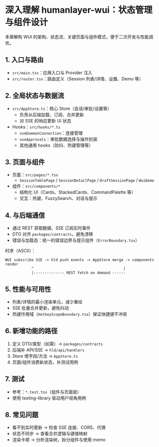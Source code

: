 # 深入理解 humanlayer-wui：状态管理与组件设计

本章解构 WUI 的架构、状态流、关键页面与组件模式，便于二次开发与性能调优。

## 1. 入口与路由
- `src/main.tsx`：应用入口与 Provider 注入
- `src/router.tsx`：路由定义（Session 列表/详情、设置、Demo 等）

## 2. 全局状态与数据流
- `src/AppStore.ts`：核心 Store（会话/审批/设置等）
  - 负责从后端加载、订阅、合并更新
  - 对 SSE 的响应更新 UI 状态
- Hooks：`src/hooks/*.ts`
  - `useDaemonConnection`：连接管理
  - `useApprovals`：审批数据选择与操作封装
  - 其他通用 hooks（防抖、热键管理等）

## 3. 页面与组件
- 页面：`src/pages/*.tsx`
  - `SessionTablePage` / `SessionDetailPage` / `DraftSessionPage` / `WuiDemo`
- 组件：`src/components/*`
  - 结构化 UI（Cards、StackedCards、CommandPalette 等）
  - 交互：热键、FuzzySearch、对话与提示

## 4. 与后端通信
- 通过 REST 获取数据、SSE 订阅实时事件
- DTO 对齐 `packages/contracts`，避免漂移
- 错误与加载态：统一的错误边界与提示组件（`ErrorBoundary.tsx`）

时序（ASCII）：
```
WUI subscribe SSE -> hld push events -> AppStore merge -> components render
            ^                                         |
            |-------------- REST fetch on demand ------
```

## 5. 性能与可用性
- 列表/详情的最小渲染单元，减少重绘
- SSE 批量合并更新，避免抖动
- 热键作用域（`HotkeyScopeBoundary.tsx`）保证快捷键不冲突

## 6. 新增功能的路径
1) 定义 DTO/类型（如需）→ `packages/contracts`
2) 后端补 API/SSE → `hld/api/handlers`
3) Store 增字段/方法 → `AppStore.ts`
4) 页面/组件消费新状态，补测试用例

## 7. 测试
- 参考：`*.test.tsx`（组件与页面层）
- 使用 testing-library 驱动用户视角用例

## 8. 常见问题
- 看不到实时更新 → 检查 SSE 连接、CORS、代理
- 状态不同步 → 查看合并逻辑与键值映射
- 渲染卡顿 → 分析渲染树，拆分组件与使用 memo
